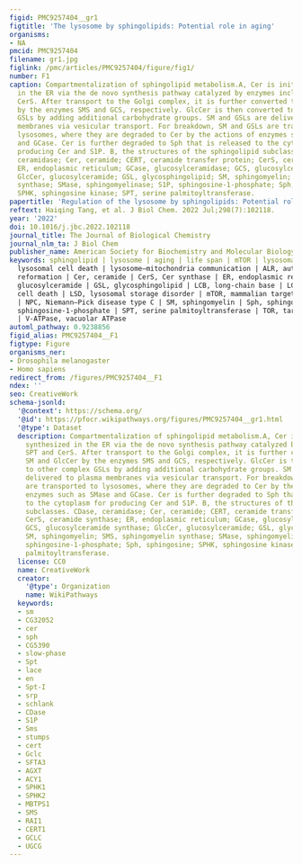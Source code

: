 ```yaml
---
figid: PMC9257404__gr1
figtitle: 'The lysosome by sphingolipids: Potential role in aging'
organisms:
- NA
pmcid: PMC9257404
filename: gr1.jpg
figlink: /pmc/articles/PMC9257404/figure/fig1/
number: F1
caption: Compartmentalization of sphingolipid metabolism.A, Cer is initially synthesized
  in the ER via the de novo synthesis pathway catalyzed by enzymes including SPT and
  CerS. After transport to the Golgi complex, it is further converted to SM and GlcCer
  by the enzymes SMS and GCS, respectively. GlcCer is then converted to other complex
  GSLs by adding additional carbohydrate groups. SM and GSLs are delivered to plasma
  membranes via vesicular transport. For breakdown, SM and GSLs are transported to
  lysosomes, where they are degraded to Cer by the actions of enzymes such as SMase
  and GCase. Cer is further degraded to Sph that is released to the cytoplasm for
  producing Cer and S1P. B, the structures of the sphingolipid subclasses. CDase,
  ceramidase; Cer, ceramide; CERT, ceramide transfer protein; CerS, ceramide synthase;
  ER, endoplasmic reticulum; GCase, glucosylceramidase; GCS, glucosylceramide synthase;
  GlcCer, glucosylceramide; GSL, glycosphingolipid; SM, sphingomyelin; SMS, sphingomyelin
  synthase; SMase, sphingomyelinase; S1P, sphingosine-1-phosphate; Sph, sphingosine;
  SPHK, sphingosine kinase; SPT, serine palmitoyltransferase.
papertitle: 'Regulation of the lysosome by sphingolipids: Potential role in aging.'
reftext: Haiqing Tang, et al. J Biol Chem. 2022 Jul;298(7):102118.
year: '2022'
doi: 10.1016/j.jbc.2022.102118
journal_title: The Journal of Biological Chemistry
journal_nlm_ta: J Biol Chem
publisher_name: American Society for Biochemistry and Molecular Biology
keywords: sphingolipid | lysosome | aging | life span | mTOR | lysosomal calcium |
  lysosomal cell death | lysosome–mitochondria communication | ALR, autophagic lysosomal
  reformation | Cer, ceramide | CerS, Cer synthase | ER, endoplasmic reticulum | GlcCer,
  glucosylceramide | GSL, glycosphingolipid | LCB, long-chain base | LCD, lysosomal
  cell death | LSD, lysosomal storage disorder | mTOR, mammalian target of rapamycin
  | NPC, Niemann–Pick disease type C | SM, sphingomyelin | Sph, sphingosine | S1P,
  sphingosine-1-phosphate | SPT, serine palmitoyltransferase | TOR, target of rapamycin
  | V-ATPase, vacuolar ATPase
automl_pathway: 0.9238856
figid_alias: PMC9257404__F1
figtype: Figure
organisms_ner:
- Drosophila melanogaster
- Homo sapiens
redirect_from: /figures/PMC9257404__F1
ndex: ''
seo: CreativeWork
schema-jsonld:
  '@context': https://schema.org/
  '@id': https://pfocr.wikipathways.org/figures/PMC9257404__gr1.html
  '@type': Dataset
  description: Compartmentalization of sphingolipid metabolism.A, Cer is initially
    synthesized in the ER via the de novo synthesis pathway catalyzed by enzymes including
    SPT and CerS. After transport to the Golgi complex, it is further converted to
    SM and GlcCer by the enzymes SMS and GCS, respectively. GlcCer is then converted
    to other complex GSLs by adding additional carbohydrate groups. SM and GSLs are
    delivered to plasma membranes via vesicular transport. For breakdown, SM and GSLs
    are transported to lysosomes, where they are degraded to Cer by the actions of
    enzymes such as SMase and GCase. Cer is further degraded to Sph that is released
    to the cytoplasm for producing Cer and S1P. B, the structures of the sphingolipid
    subclasses. CDase, ceramidase; Cer, ceramide; CERT, ceramide transfer protein;
    CerS, ceramide synthase; ER, endoplasmic reticulum; GCase, glucosylceramidase;
    GCS, glucosylceramide synthase; GlcCer, glucosylceramide; GSL, glycosphingolipid;
    SM, sphingomyelin; SMS, sphingomyelin synthase; SMase, sphingomyelinase; S1P,
    sphingosine-1-phosphate; Sph, sphingosine; SPHK, sphingosine kinase; SPT, serine
    palmitoyltransferase.
  license: CC0
  name: CreativeWork
  creator:
    '@type': Organization
    name: WikiPathways
  keywords:
  - sm
  - CG32052
  - cer
  - sph
  - CG5390
  - slow-phase
  - Spt
  - lace
  - en
  - Spt-I
  - srp
  - schlank
  - CDase
  - S1P
  - Sms
  - stumps
  - cert
  - Gclc
  - SFTA3
  - AGXT
  - ACY1
  - SPHK1
  - SPHK2
  - MBTPS1
  - SMS
  - RAI1
  - CERT1
  - GCLC
  - UGCG
---
```

